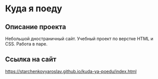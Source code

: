 # Куда я поеду

## Описание проекта

Небольшой дностраничный сайт.
Учебный проект по верстке HTML и CSS.
Работа в паре.

## Ссылка на сайт

https://starchenkovyaroslav.github.io/kuda-ya-poedu/index.html
